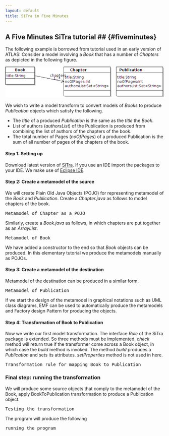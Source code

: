```yaml
---
layout: default
title: SiTra in Five Minutes
---
```

## A Five Minutes SiTra tutorial ## {#fiveminutes}
The following example is borrowed from tutorial used in an early version of
ATLAS: Consider a model involving a *Book* that has a number of *Chapters* as
depicted in the following figure.  

![class diagram of the example](./fiveminutesfiles/5min_fig1.png)

We wish to write a model transform to convert  models of *Books* to produce
*Publication* objects which satisfy the following. 

* The *title* of a produced *Publication* is the same as the *title* 
the *Book*.
* List of authors (*authorsList*)  of the Publication is 
produced from combining the list of authors of the chapters of the book. 
* The total number of Pages (*noOfPages*) of a produced Publication
is the sum of all number of pages of the chapters of the book. 

####  Step 1: Setting up
Download latest version of [SiTra](./downloads.html).  If you use an IDE import
the packages to your IDE. We make use of [Eclipse IDE](http://www.eclipse.org/).
 
#### Step 2: Create a metamodel of the source
We will create Plain Old Java Objects (POJO) for representing metamodel of the
*Book* and *Publication*.  Create a *Chapter.java* as follows to model chapters
of the book.

<pre data-src="./fiveminutesfiles/Chapter.java">Metamodel of Chapter as a POJO</pre> 

Similarly, create a *Book.java* as follows, in which chapters are put together
as an *ArrayList*.

<pre data-src="./fiveminutesfiles/Book.java">Metamodel of Book </pre> 

We have added a constructor to the end so that *Book* objects can be produced.
In this elementary tutorial we produce the metamodels manually as POJOs.

#### Step 3: Create a metamodel of the destination
Metamodel of the destination can be produced in a similar form.

<pre data-src="./fiveminutesfiles/Publication.java">Metamodel of Publication </pre> 

If we start the design of the metamodel in graphical notations such as UML
class diagrams, EMF can be used to automatically produce the metamodels and
Factory design Pattern for producing the objects.

#### Step 4: Transformation of Book to Publication
Now we write our first model transformation. The interface *Rule* of the SiTra
package is extended. So three methods must be implemented. *check* method will
return true if the transformer come across a Book object, in which case the
*build* method is invoked. The method *build* produces a *Publication* and sets
its attributes. *setProperties* method is not used in here. 

<pre data-src="./fiveminutesfiles/BookToPublication.java">Transformation rule for mapping Book to Publication</pre>

### Final step: running the transformation
We will produce some source objects that comply to the metamodel of the Book,
apply BookToPublication transformation to produce a Publication object.

<pre data-src="./fiveminutesfiles/testingrules.java">Testing the transformation</pre>

The program will produce the following

<pre data-src="./fiveminutesfiles/result.log">running the program</pre>

